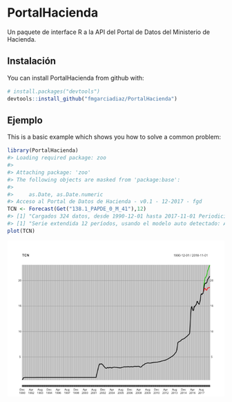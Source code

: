 
<!-- README.md is generated from README.Rmd. Please edit that file -->
PortalHacienda
==============

Un paquete de interface R a la API del Portal de Datos del Ministerio de Hacienda.

Instalación
-----------

You can install PortalHacienda from github with:

``` r
# install.packages("devtools")
devtools::install_github("fmgarciadiaz/PortalHacienda")
```

Ejemplo
-------

This is a basic example which shows you how to solve a common problem:

``` r
library(PortalHacienda)
#> Loading required package: zoo
#> 
#> Attaching package: 'zoo'
#> The following objects are masked from 'package:base':
#> 
#>     as.Date, as.Date.numeric
#> Acceso al Portal de Datos de Hacienda - v0.1 - 12-2017 - fgd
TCN <- Forecast(Get("138.1_PAPDE_0_M_41"),12)
#> [1] "Cargados 324 datos, desde 1990-12-01 hasta 2017-11-01 Periodicidad: monthly"
#> [1] "Serie extendida 12 períodos, usando el modelo auto detectado: ARIMA(5,2,1)(0,0,2)[12]"
plot(TCN)
```

![](README-example-1.png)
